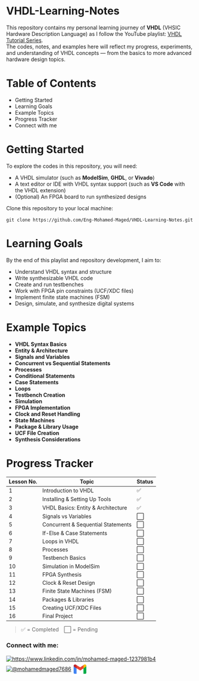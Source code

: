 # VHDL-Learning-Notes
This repository contains my personal learning journey of **VHDL** (VHSIC Hardware Description Language) as I follow the YouTube playlist: [VHDL Tutorial Series](https://www.youtube.com/watch?v=snecW2mhhwM&list=PLPnq5YvunUFyStEyWUkS1ObjvJlJ7aPTI).  
The codes, notes, and examples here will reflect my progress, experiments, and understanding of VHDL concepts — from the basics to more advanced hardware design topics.

# Table of Contents
- Getting Started
- Learning Goals
- Example Topics
- Progress Tracker
- Connect with me

# Getting Started
To explore the codes in this repository, you will need:
- A VHDL simulator (such as **ModelSim**, **GHDL**, or **Vivado**)
- A text editor or IDE with VHDL syntax support (such as **VS Code** with the VHDL extension)
- (Optional) An FPGA board to run synthesized designs

Clone this repository to your local machine:
```
git clone https://github.com/Eng-Mohamed-Maged/VHDL-Learning-Notes.git
```

# Learning Goals
By the end of this playlist and repository development, I aim to:
- Understand VHDL syntax and structure
- Write synthesizable VHDL code
- Create and run testbenches
- Work with FPGA pin constraints (UCF/XDC files)
- Implement finite state machines (FSM)
- Design, simulate, and synthesize digital systems

# Example Topics
- **VHDL Syntax Basics**
- **Entity & Architecture**
- **Signals and Variables**
- **Concurrent vs Sequential Statements**
- **Processes**
- **Conditional Statements**
- **Case Statements**
- **Loops**
- **Testbench Creation**
- **Simulation**
- **FPGA Implementation**
- **Clock and Reset Handling**
- **State Machines**
- **Package & Library Usage**
- **UCF File Creation**
- **Synthesis Considerations**

# Progress Tracker
| Lesson No. | Topic | Status |
|------------|-------|--------|
| 1 | Introduction to VHDL | ✅ |
| 2 | Installing & Setting Up Tools | ✅ |
| 3 | VHDL Basics: Entity & Architecture | ✅ |
| 4 | Signals vs Variables | ⬜ |
| 5 | Concurrent & Sequential Statements | ⬜ |
| 6 | If-Else & Case Statements | ⬜ |
| 7 | Loops in VHDL | ⬜ |
| 8 | Processes | ⬜ |
| 9 | Testbench Basics | ⬜ |
| 10 | Simulation in ModelSim | ⬜ |
| 11 | FPGA Synthesis | ⬜ |
| 12 | Clock & Reset Design | ⬜ |
| 13 | Finite State Machines (FSM) | ⬜ |
| 14 | Packages & Libraries | ⬜ |
| 15 | Creating UCF/XDC Files | ⬜ |
| 16 | Final Project | ⬜ |

> ✅ = Completed ⬜ = Pending

<h3 align="left">Connect with me:</h3>
<p align="left">
<a href="https://www.linkedin.com/in/mohamed-maged-1237981b4" target="blank"><img align="center" src="https://raw.githubusercontent.com/rahuldkjain/github-profile-readme-generator/master/src/images/icons/Social/linked-in-alt.svg" alt="https://www.linkedin.com/in/mohamed-maged-1237981b4" height="30" width="40" /></a>
<a href="https://www.youtube.com/channel/UCqFdD_fUftFl9dtfEshGGYg" target="blank"><img align="center" src="https://raw.githubusercontent.com/rahuldkjain/github-profile-readme-generator/master/src/images/icons/Social/youtube.svg" alt="@mohamedmaged7686" height="35" width="40" /></a>
<a href="https://mail.google.com/mail/?view=cm&fs=1&to=mohamed.maged.khalil1@gmail.com" target="blank"><img align="center" src="https://github.com/Eng-Mohamed-Maged/Eng-Mohamed-Maged/blob/main/gmail.svg" height="38" width="40" /></a>
</p>
